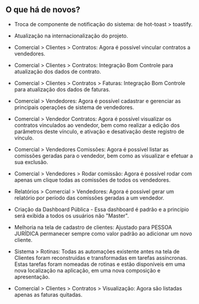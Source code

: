 ## O que há de novos?

* Troca de componente de notificação do sistema: de hot-toast > toastify.
* Atualização na internacionalização do projeto.

* Comercial > Clientes > Contratos: Agora é possível vincular contratos a vendedores.
* Comercial > Clientes > Contratos: Integração Bom Controle para atualização dos dados de contrato.
* Comercial > Clientes > Contratos > Faturas: Integração Bom Controle para atualização dos dados de faturas.

* Comercial > Vendedores: Agora é possível cadastrar e gerenciar as principais operações de sistema de vendedores.
* Comercial > Vendedor Contratos: Agora é possível visualizar os contratos vinculados ao vendedor, bem como realizar a edição dos parâmetros deste vínculo, e ativação e desativação deste registro de vínculo.
* Comercial > Vendedores Comissões: Agora é possível listar as comissões geradas para o vendedor, bem como as visualizar e efetuar a sua exclusão.
* Comercial > Vendedores > Rodar comissão: Agora é possível rodar com apenas um clique todas as comissões de todos os vendedores.
* Relatórios > Comercial > Vendedores: Agora é possível gerar um relatório por período das comissões geradas a um vendedor.
* Criação da Dashboard Pública - Essa dashboard é padrão e a princípio será exibida a todos os usuários não "Master".

* Melhoria na tela de cadastro de clientes: Ajustado para PESSOA JURÍDICA permanecer sempre como valor padrão ao adicionar um novo cliente.
* Sistema > Rotinas: Todas as automações existente antes na tela de Clientes foram reconstruídas e transformadas em tarefas assíncronas. Estas tarefas foram nomeadas de rotinas e estão disponíveis em uma nova localização na aplicação, em uma nova composição e apresentação.
* Comercial > Clientes > Contratos > Visualização: Agora são listadas apenas as faturas quitadas.